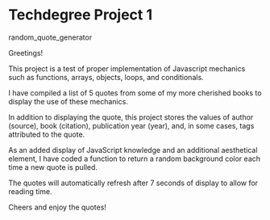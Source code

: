 # Techdegree Project 1
 random_quote_generator

Greetings!

This project is a test of proper implementation of Javascript mechanics such as functions, arrays, objects, loops, and conditionals. 

I have compiled a list of 5 quotes from some of my more cherished books to display the use of these mechanics.

In addition to displaying the quote, this project stores the values of author (source), book (citation), publication year (year), and, in some cases, tags attributed to the quote.

As an added display of JavaScript knowledge and an additional aesthetical element, I have coded a function to return a random background color each time a new quote is pulled. 

The quotes will automatically refresh after 7 seconds of display to allow for reading time.

Cheers and enjoy the quotes!